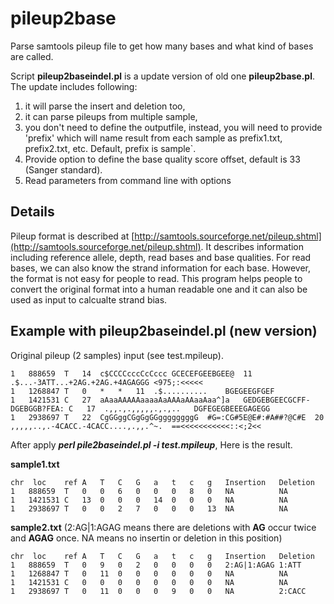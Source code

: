 pileup2base
===========

Parse samtools pileup file to get how many bases and what kind of bases are called.

Script **pileup2baseindel.pl** is a update version of old one **pileup2base.pl**. The update includes following:
  
  1. it will parse the insert and deletion too, 
  2. it can parse pileups from multiple sample,
  3. you don't need to define the outputfile, instead, you will need to provide 'prefix' which will name result from each sample as prefix1.txt, prefix2.txt, etc. Default, prefix is sample`.
  4. Provide option to define the base quality score offset, default is 33 (Sanger standard).
  5. Read parameters from command line with options

Details
-------------------

Pileup format is described at [http://samtools.sourceforge.net/pileup.shtml](http://samtools.sourceforge.net/pileup.shtml). It describes information including reference allele, depth, read bases and base qualities. For read bases, we can also know the strand information for each base. However, the format is not easy for people to read. This program helps people to convert the original format into a human readable one and it can also be used as input to calcualte strand bias.


## Example with pileup2baseindel.pl (new version)
Original pileup (2 samples) input (see test.mpileup).
```
1	888659	T	14	c$CCCCcccCcCccc	GCECEFGEEBGEE@	11	.$...-3ATT...+2AG.+2AG.+4AGAGGG	<975;:<<<<<
1	1268847	T	0	*	*	11	.$..........	BGEGEEGFGEF
1	1421531	C	27	aAaaAAAAAaaaaAaAAAaAAaaAaa^]a	GEDGEBGEECGCFF-DGEBGGB?FEA:	C	17	.,,.,.,,,,,.,.,..	DGFEGEGBEEEGAGEGG
1	2938697	T	22	CgGGggCGgGgGGggggggggG	#G=:CG#5E@E#:#A##?@C#E	20	,,,,,..,.-4CACC.-4CACC....,.,,.^~.	==<<<<<<<<<<<::<;2<<

```
After apply ***perl pile2baseindel.pl -i test.mpileup***, Here is the result.


**sample1.txt**
```
chr  loc	ref	A	T	C	G	a	t	c	g	Insertion	Deletion
1	888659	T	0	0	6	0	0	0	8	0	NA			NA
1	1421531	C	13	0	0	0	14	0	0	0	NA			NA
1	2938697	T	0	0	2	7	0	0	0	13	NA			NA
```

**sample2.txt** (2:AG|1:AGAG means there are deletions with **AG** occur twice and **AGAG** once. NA means no insertin or deletion in this position)
```
chr  loc	ref	A	T	C	G	a	t	c	g	Insertion	Deletion
1	888659	T	0	9	0	2	0	0	0	0	2:AG|1:AGAG	1:ATT
1	1268847	T	0	11	0	0	0	0	0	0	NA			NA
1	1421531	C	0	0	0	0	0	0	0	0	NA			NA
1	2938697	T	0	11	0	0	0	9	0	0	NA			2:CACC
```
